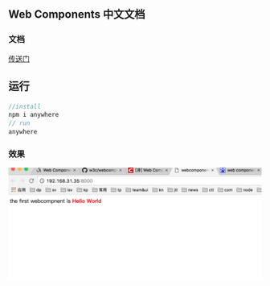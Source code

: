 ##  Web Components 中文文档  
   ### 文档
   [传送门]('./doc.md')  

   ## 运行   
   ```js  
   //install 
   npm i anywhere 
   // run
   anywhere
   ```  
   ### 效果
   <img src='./helloworld.png'>